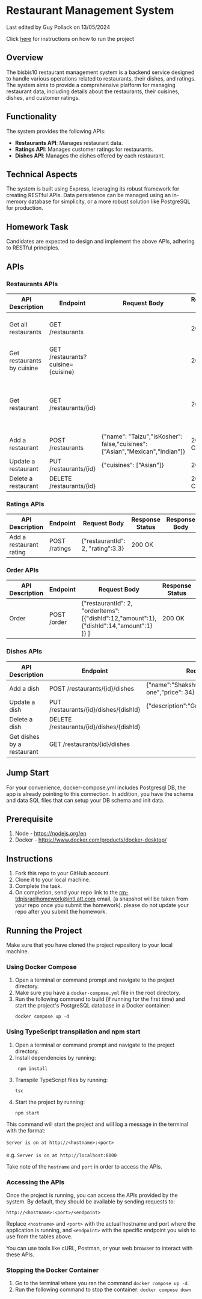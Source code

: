 # Restaurant Management System

Last edited by Guy Pollack on 13/05/2024

Click [here](#running-the-project) for instructions on how to run the project

## Overview

The bisbis10 restaurant management system is a backend service designed to handle various operations related to restaurants, their dishes, and ratings. The system aims to provide a comprehensive platform for managing restaurant data, including details about the restaurants, their cuisines, dishes, and customer ratings.

## Functionality

The system provides the following APIs:

- **Restaurants API**: Manages restaurant data.
- **Ratings API**: Manages customer ratings for restaurants.
- **Dishes API**: Manages the dishes offered by each restaurant.

## Technical Aspects

The system is built using Express, leveraging its robust framework for creating RESTful APIs. Data persistence can be managed using an in-memory database for simplicity, or a more robust solution like PostgreSQL for production.

## Homework Task

Candidates are expected to design and implement the above APIs, adhering to RESTful principles.

## APIs

### Restaurants APIs

| API Description            | Endpoint                           | Request Body                                                                 | Response Status | Response Body                                                                                                                                                                                     |
| -------------------------- | ---------------------------------- | ---------------------------------------------------------------------------- | --------------- | ------------------------------------------------------------------------------------------------------------------------------------------------------------------------------------------------- |
| Get all restaurants        | GET /restaurants                   |                                                                              | 200 OK          | [{"id": "1","name": "Taizu","averageRating" : 4.83,"isKosher" : false,"cuisines": ["Asian","Mexican","Indian"]}]                                                                                  |
| Get restaurants by cuisine | GET /restaurants?cuisine={cuisine} |                                                                              | 200 OK          | [{"id": "1","name": "averageRating","rating" : 4.83,"isKosher" : false,"cuisines": ["Asian","Mexican","Indian"]}]                                                                                 |
| Get restaurant             | GET /restaurants/{id}              |                                                                              | 200 OK          | {"id": "1","name": "Taizu","averageRating" : 4.83,"isKosher" : false,"cuisines": ["Asian","Mexican","Indian"],"dishes": [{"id": "1","name": "Noodles","description": "Amazing one","price": 59}]} |
| Add a restaurant           | POST /restaurants                  | {"name": "Taizu","isKosher": false,"cuisines": ["Asian","Mexican","Indian"]} | 201 CREATED     |                                                                                                                                                                                                   |
| Update a restaurant        | PUT /restaurants/{id}              | {"cuisines": ["Asian"]}                                                      | 200 OK          |                                                                                                                                                                                                   |
| Delete a restaurant        | DELETE /restaurants/{id}           |                                                                              | 204 No Content  |                                                                                                                                                                                                   |

### Ratings APIs

| API Description         | Endpoint      | Request Body                      | Response Status | Response Body |
| ----------------------- | ------------- | --------------------------------- | --------------- | ------------- |
| Add a restaurant rating | POST /ratings | {"restaurantId": 2, "rating":3.3} | 200 OK          |               |

### Order APIs

| API Description | Endpoint    | Request Body                                                                             | Response Status | Response Body                                    |
| --------------- | ----------- | ---------------------------------------------------------------------------------------- | --------------- | ------------------------------------------------ |
| Order           | POST /order | {"restaurantId": 2, "orderItems":[{"dishId":12,"amount":1},{"dishId":14,"amount":1} ]} ] | 200 OK          | {orderId:"ef401fc8-d545-424b-928d-4789cd47bb6e"} |

### Dishes APIs

| API Description            | Endpoint                                 | Request Body                                               | Response Status | Response Body                                                    |
| -------------------------- | ---------------------------------------- | ---------------------------------------------------------- | --------------- | ---------------------------------------------------------------- |
| Add a dish                 | POST /restaurants/{id}/dishes            | {"name":"Shakshuka","description":"Great one","price": 34} | 201 CREATED     |                                                                  |
| Update a dish              | PUT /restaurants/{id}/dishes/{dishId}    | {"description":"Great one","price": 34}                    | 200 OK          |                                                                  |
| Delete a dish              | DELETE /restaurants/{id}/dishes/{dishId} |                                                            | 204 No Content  |                                                                  |
| Get dishes by a restaurant | GET /restaurants/{id}/dishes             |                                                            | 200 OK          | [{"id":"1","name":"Humus","description":"Good one","price": 48}] |

## Jump Start

For your convenience, docker-compose.yml includes Postgresql DB, the app is already pointing to this connection. In addition, you have the schema and data SQL files that can setup your DB schema and init data.

## Prerequisite

1. Node - https://nodejs.org/en
2. Docker - https://www.docker.com/products/docker-desktop/

## Instructions

1. Fork this repo to your GitHub account.
2. Clone it to your local machine.
3. Complete the task.
4. On completion, send your repo link to the rm-tdpisraelhomework@intl.att.com email, (a snapshot will be taken from your repo once you submit the homework). please do not update your repo after you submit the homework.

## Running the Project

Make sure that you have cloned the project repository to your local machine.

### Using Docker Compose

1. Open a terminal or command prompt and navigate to the project directory.
2. Make sure you have a `docker-compose.yml` file in the root directory.
3. Run the following command to build (if running for the first time) and start the project's PostgreSQL database in a Docker container:
   ```
   docker compose up -d
   ```

### Using TypeScript transpilation and npm start

1. Open a terminal or command prompt and navigate to the project directory.
2. Install dependencies by running:
   ```
    npm install
   ```
3. Transpile TypeScript files by running:
   ```
   tsc
   ```
4. Start the project by running:
   ```
   npm start
   ```

This command will start the project and will log a message in the terminal with the format:
<br>
<br>
`Server is on at http://<hostname>:<port>`
<br>
<br>
e.g. `Server is on at http://localhost:8000`

Take note of the `hostname` and `port` in order to access the APIs.

### Accessing the APIs

Once the project is running, you can access the APIs provided by the system. By default, they should be available by sending requests to:

`http://<hostname>:<port>/<endpoint>`

Replace `<hostname>` and `<port>` with the actual hostname and port where the application is running, and `<endpoint>` with the specific endpoint you wish to use from the tables above.

You can use tools like cURL, Postman, or your web browser to interact with these APIs.

### Stopping the Docker Container

1. Go to the terminal where you ran the command `docker compose up -d`.
2. Run the following command to stop the container:
   `docker compose down`
